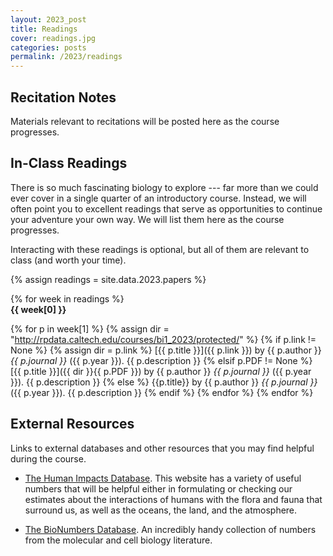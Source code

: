 ```yaml
---
layout: 2023_post
title: Readings
cover: readings.jpg
categories: posts
permalink: /2023/readings
---
```


## Recitation Notes
Materials relevant to recitations will be posted here as the course progresses.


## In-Class Readings
There is so much fascinating biology to explore --- far more than we could ever cover in a single quarter of an introductory course. Instead, we will often point you to excellent readings that serve as opportunities to continue your adventure your own way. We will list them here as the course progresses.

Interacting with these readings is optional, but all of them are relevant to class (and worth your time).

{% assign readings = site.data.2023.papers %}

{% for week in readings %}
<span style="display: block; font-weight: 500"> <b>{{ week[0] }}</b></span>

{% for p in week[1] %}
{% assign dir = "http://rpdata.caltech.edu/courses/bi1_2023/protected/" %}
{% if p.link != None %}
{% assign dir = p.link %}
[{{ p.title }}]({{ p.link }}) by {{ p.author }} *{{ p.journal }}* ({{ p.year }}). {{ p.description }}
{% elsif p.PDF != None %}
[{{ p.title }}]({{ dir }}{{ p.PDF }}) by {{ p.author }} *{{ p.journal }}* ({{ p.year }}). {{ p.description }}
{% else %}
{{p.title}} by {{ p.author }} *{{ p.journal }}* ({{ p.year }}). {{ p.description }}
{% endif %}
{% endfor %}
{% endfor %}


## External Resources
Links to external databases and other resources that you may find helpful during the course.

* [The Human Impacts Database](https://anthroponumbers.org/). This website has a variety of useful numbers that will be helpful either in formulating or checking our estimates about the interactions of humans with the flora and fauna that surround us, as well as the oceans, the land, and the atmosphere.

* [The BioNumbers Database](https://bionumbers.hms.harvard.edu/search.aspx). An incredibly handy collection of numbers from the molecular and cell biology literature.